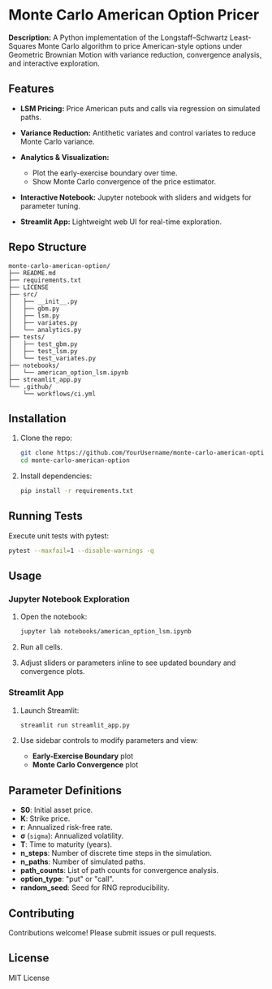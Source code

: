 # Monte Carlo American Option Pricer

**Description:**
A Python implementation of the Longstaff–Schwartz Least-Squares Monte Carlo algorithm to price American-style options under Geometric Brownian Motion with variance reduction, convergence analysis, and interactive exploration.

## Features

* **LSM Pricing:** Price American puts and calls via regression on simulated paths.
* **Variance Reduction:** Antithetic variates and control variates to reduce Monte Carlo variance.
* **Analytics & Visualization:**

  * Plot the early-exercise boundary over time.
  * Show Monte Carlo convergence of the price estimator.
* **Interactive Notebook:** Jupyter notebook with sliders and widgets for parameter tuning.
* **Streamlit App:** Lightweight web UI for real-time exploration.

## Repo Structure

```
monte-carlo-american-option/
├── README.md
├── requirements.txt
├── LICENSE
├── src/
│   ├── __init__.py
│   ├── gbm.py
│   ├── lsm.py
│   ├── variates.py
│   └── analytics.py
├── tests/
│   ├── test_gbm.py
│   ├── test_lsm.py
│   └── test_variates.py
├── notebooks/
│   └── american_option_lsm.ipynb
├── streamlit_app.py
└── .github/
    └── workflows/ci.yml
```

## Installation

1. Clone the repo:

   ```bash
   git clone https://github.com/YourUsername/monte-carlo-american-option.git
   cd monte-carlo-american-option
   ```
2. Install dependencies:

   ```bash
   pip install -r requirements.txt
   ```

## Running Tests

Execute unit tests with pytest:

```bash
pytest --maxfail=1 --disable-warnings -q
```

## Usage

### Jupyter Notebook Exploration

1. Open the notebook:

   ```bash
   jupyter lab notebooks/american_option_lsm.ipynb
   ```
2. Run all cells.
3. Adjust sliders or parameters inline to see updated boundary and convergence plots.

### Streamlit App

1. Launch Streamlit:

   ```bash
   streamlit run streamlit_app.py
   ```
2. Use sidebar controls to modify parameters and view:

   * **Early-Exercise Boundary** plot
   * **Monte Carlo Convergence** plot

## Parameter Definitions

* **S0**: Initial asset price.
* **K**: Strike price.
* **r**: Annualized risk-free rate.
* **σ** (`sigma`): Annualized volatility.
* **T**: Time to maturity (years).
* **n\_steps**: Number of discrete time steps in the simulation.
* **n\_paths**: Number of simulated paths.
* **path\_counts**: List of path counts for convergence analysis.
* **option\_type**: "put" or "call".
* **random\_seed**: Seed for RNG reproducibility.

## Contributing

Contributions welcome! Please submit issues or pull requests.

## License

MIT License
